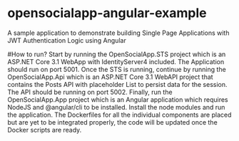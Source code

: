 # opensocialapp-angular-example
A sample application to demonstrate building Single Page Applications with JWT Authentication Logic using Angular

#How to run?
Start by running the OpenSocialApp.STS project which is an ASP.NET Core 3.1 WebApp with IdentityServer4 included. The Application should run on port 5001.
Once the STS is running, continue by running the OpenSocialApp.Api which is an ASP.NET Core 3.1 WebAPI project that contains the Posts API with placeholder List to persist data for the session. The API should be running on port 5002.
Finally, run the OpenSocialApp.App project which is an Angular application which requires NodeJS and @angular/cli to be installed. Install the node modules and run the application. 
The Dockerfiles for all the individual components are placed but are yet to be integrated properly, the code will be updated once the Docker scripts are ready.
